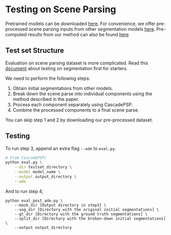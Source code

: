 # Testing on Scene Parsing

Pretrained models can be downloaded [here](models.md). 
For convenience, we offer pre-processed scene parsing inputs from other segmentation models [here](dataset.md). Pre-computed results from our method can also be found [here](dataset.md)

## Test set Structure
Evaluation on scene parsing dataset is more complicated. Read this [document](testing_segmentation.md) about testing on segmentation first for starters. 

We need to perform the following steps:

1. Obtain initial segmentations from other models.
2. Break down the scene parse into individual components using the method described in the paper.
3. Process each component separately using CascadePSP.
4. Combine the processed components to a final scene parse.

You can skip step 1 and 2 by downloading our pre-processed dataset. 

## Testing

To run step 3, append an extra flag `--ade` to `eval.py`.
``` bash
# From CascadePSP/
python eval.py \
    --dir testset_directory \
    --model model_name \
    --output output_directory \
    --ade
```

And to run step 4, 

``` 
python eval_post_ade.py \
    --mask_dir [Output directory in step3] \
    --seg_dir [Directory with the original initial segmentations] \
    --gt_dir [Directory with the ground truth segmentations] \
    --split_dir [Directory with the broken-down initial segmentations] \
    --output output_directory
```
